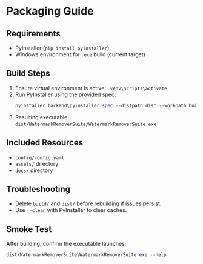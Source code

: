 # Packaging Guide

## Requirements
- PyInstaller (`pip install pyinstaller`)
- Windows environment for `.exe` build (current target)

## Build Steps
1. Ensure virtual environment is active: `.venv\Scripts\activate`
2. Run PyInstaller using the provided spec:
   ```powershell
   pyinstaller backend\pyinstaller.spec --distpath dist --workpath build
   ```
3. Resulting executable: `dist/WatermarkRemoverSuite/WatermarkRemoverSuite.exe`

## Included Resources
- `config/config.yaml`
- `assets/` directory
- `docs/` directory

## Troubleshooting
- Delete `build/` and `dist/` before rebuilding if issues persist.
- Use `--clean` with PyInstaller to clear caches.

## Smoke Test
After building, confirm the executable launches:
```powershell
dist\WatermarkRemoverSuite\WatermarkRemoverSuite.exe --help
```
